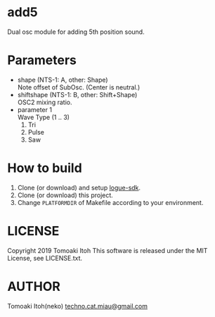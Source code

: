 # add5
Dual osc module for adding 5th position sound.

# Parameters
- shape (NTS-1: A, other: Shape)  
Note offset of SubOsc. (Center is neutral.)
- shiftshape (NTS-1: B, other: Shift+Shape)  
OSC2 mixing ratio.
- parameter 1  
Wave Type (1 .. 3)
  1. Tri
  1. Pulse
  1. Saw

# How to build
1. Clone (or download) and setup [logue-sdk](https://github.com/korginc/logue-sdk).
1. Clone (or download) this project.
1. Change `PLATFORMDIR` of Makefile according to your environment.

# LICENSE
Copyright 2019 Tomoaki Itoh
This software is released under the MIT License, see LICENSE.txt.

# AUTHOR
Tomoaki Itoh(neko) techno.cat.miau@gmail.com
